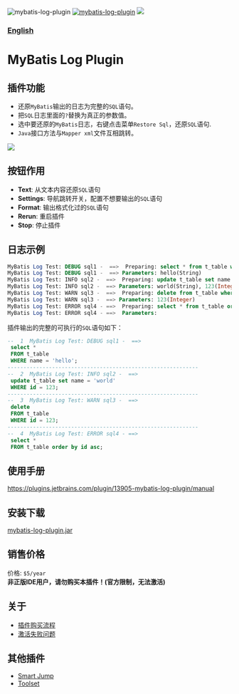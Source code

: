 ![mybatis-log-plugin](https://img.shields.io/jetbrains/plugin/v/13905-mybatis-log-plugin?label=version&style=flat-square)
[![mybatis-log-plugin](https://img.shields.io/jetbrains/plugin/d/13905-mybatis-log-plugin?style=flat-square)](https://plugins.jetbrains.com/plugin/13905-mybatis-log-plugin/versions)
![](https://visitor-badge.glitch.me/badge?page_id=mybatis-log-plugin)

### [English](https://github.com/kookob/mybatis-log-plugin/blob/master/README_EN.md)  

# MyBatis Log Plugin
## 插件功能
- 还原`MyBatis`输出的日志为完整的`SQL`语句。
- 把`SQL`日志里面的`?`替换为真正的参数值。
- 选中要还原的`MyBatis`日志，右键点击菜单`Restore Sql`，还原`SQL`语句.
- `Java`接口方法与`Mapper xml`文件互相跳转。

![](https://plugins.jetbrains.com/files/13905/25-page/image1.png)

## 按钮作用
- **Text**: 从文本内容还原`SQL`语句
- **Settings**: 导航跳转开关，配置不想要输出的`SQL`语句
- **Format**: 输出格式化过的`SQL`语句
- **Rerun**: 重启插件
- **Stop**: 停止插件

## 日志示例
```sql
MyBatis Log Test: DEBUG sql1 -  ==>  Preparing: select * from t_table where name = ?
MyBatis Log Test: DEBUG sql1 -  ==> Parameters: hello(String)
MyBatis Log Test: INFO sql2 -  ==>  Preparing: update t_table set name = ? where id = ?
MyBatis Log Test: INFO sql2 -  ==> Parameters: world(String), 123(Integer)
MyBatis Log Test: WARN sql3 -  ==>  Preparing: delete from t_table where id = ?
MyBatis Log Test: WARN sql3 -  ==> Parameters: 123(Integer)
MyBatis Log Test: ERROR sql4 - ==>  Preparing: select * from t_table order by id asc 
MyBatis Log Test: ERROR sql4 - ==>  Parameters: 
```
插件输出的完整的可执行的`SQL`语句如下：
```sql
--  1  MyBatis Log Test: DEBUG sql1 -  ==>
 select *
 FROM t_table
 WHERE name = 'hello';
------------------------------------------------------------
--  2  MyBatis Log Test: INFO sql2 -  ==>
 update t_table set name = 'world'
 WHERE id = 123;
------------------------------------------------------------
--  3  MyBatis Log Test: WARN sql3 -  ==>
 delete
 FROM t_table
 WHERE id = 123;
------------------------------------------------------------
--  4  MyBatis Log Test: ERROR sql4 - ==>
 select *
 FROM t_table order by id asc;
```

## 使用手册
https://plugins.jetbrains.com/plugin/13905-mybatis-log-plugin/manual

## 安装下载
[mybatis-log-plugin.jar](https://plugins.jetbrains.com/plugin/13905-mybatis-log-plugin/versions)  

## 销售价格
价格: `$5/year`  
**非正版IDE用户，请勿购买本插件！(官方限制，无法激活)**

## 关于
* [插件购买流程](https://github.com/kookob/mybatis-log-plugin/blob/master/buy.md)
* [激活失败问题](https://github.com/kookob/mybatis-log-plugin/blob/master/activation.md)

## 其他插件
* [Smart Jump](https://plugins.jetbrains.com/plugin/14053-smart-jump) 
* [Toolset](https://plugins.jetbrains.com/plugin/14384-toolset) 